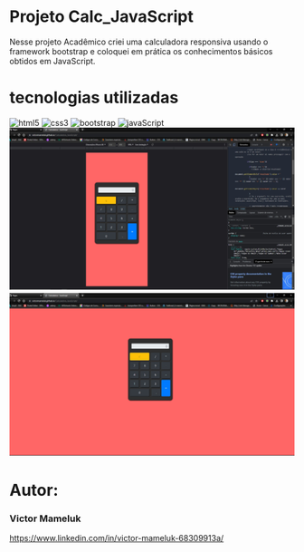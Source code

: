 # Projeto Calc_JavaScript

Nesse projeto Acadêmico criei uma calculadora responsiva usando o framework bootstrap e coloquei em prática os conhecimentos básicos obtidos em JavaScript.


# tecnologias utilizadas
<img alt="html5" src="https://img.shields.io/badge/HTML5-E34F26?style=for-the-badge&logo=html5&logoColor=white">
<img alt="css3" src="https://img.shields.io/badge/CSS-239120?&style=for-the-badge&logo=css3&logoColor=white">
<img alt="bootstrap" src="https://img.shields.io/badge/Bootstrap-563D7C?style=for-the-badge&logo=bootstrap&logoColor=white">
<img alt="javaScript" src="https://img.shields.io/badge/JavaScript-323330?style=for-the-badge&logo=javascript&logoColor=F7DF1E">

<img alt="Calculadora" src="https://github.com/VictorMameluk/Calculadora_JavaScript/blob/master/assets/CalcRespon.jpg?raw=true">
<img alt="Calculadora responsiva" src="https://github.com/VictorMameluk/Calculadora_JavaScript/blob/master/assets/CalcRespon2.jpg?raw=true">

# Autor:
 
 ### Victor Mameluk 
 
 https://www.linkedin.com/in/victor-mameluk-68309913a/


